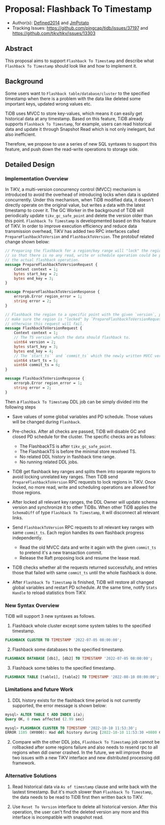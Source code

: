 # Proposal: Flashback To Timestamp
- Author(s):     [Defined2014](https://github.com/Defined2014) and [JmPotato](https://github.com/JmPotato)
- Tracking Issues: https://github.com/pingcap/tidb/issues/37197 and https://github.com/tikv/tikv/issues/13303

## Abstract

This proposal aims to support `Flashback To Timestamp` and describe what `Flashback To Timestamp` should look like and how to implement it.

## Background

Some users want to `Flashback table/database/cluster` to the specified timestamp when there is a problem with the data like deleted some important keys, updated wrong values etc.

TiDB uses MVCC to store key-values, which means it can easily get historical data at any timestamp. Based on this feature, TiDB already supports `Flashback To Timestamp`, for example, users can read historical data and update it through Snapshot Read which is not only inelegant, but also inefficient.

Therefore, we propose to use a series of new SQL syntaxes to support this feature, and push down the read-write operations to storage side.

## Detailed Design

### Implementation Overview

In TiKV, a multi-version concurrency control (MVCC) mechanism is introduced to avoid the overhead of introducing locks when data is updated concurrently. Under this mechanism, when TiDB modified data, it doesn't directly operate on the original value, but writes a data with the latest timestamp to cover it. The GC Worker in the background of TiDB will periodically update `tikv_gc_safe_point` and delete the version older than this point. `Flashback To Timestamp` is developmented based on this feature of TiKV. In order to improve execution efficiency and reduce data transmission overhead, TiKV has added two RPC interfaces called `PrepareFlashbackToVersion` and `FlashbackToVersion`. The protobuf related change shown below:

```protobuf
// Preparing the flashback for a region/key range will "lock" the region
// so that there is no any read, write or schedule operation could be proposed before
// the actual flashback operation.
message PrepareFlashbackToVersionRequest {
    Context context = 1;
    bytes start_key = 2;
    bytes end_key = 3;
}

message PrepareFlashbackToVersionResponse {
    errorpb.Error region_error = 1;
    string error = 2;
}

// Flashback the region to a specific point with the given `version`, please
// make sure the region is "locked" by `PrepareFlashbackToVersionRequest` first,
// otherwise this request will fail.
message FlashbackToVersionRequest {
    Context context = 1;
    // The TS version which the data should flashback to.
    uint64 version = 2;
    bytes start_key = 3;
    bytes end_key = 4;
    // The `start_ts`` and `commit_ts` which the newly written MVCC version will use.
    uint64 start_ts = 5;
    uint64 commit_ts = 6;
}

message FlashbackToVersionResponse {
    errorpb.Error region_error = 1;
    string error = 2;
}
```

Then a `Flashback To Timestamp` DDL job can be simply divided into the following steps

* Save values of some global variables and PD schedule. Those values will be changed during `Flashback`.

* Pre-checks. After all checks are passed, TiDB will disable GC and closed PD schedule for the cluster. The specific checks are as follows:
    * The FlashbackTS is after `tikv_gc_safe_point`.
    * The FlashbackTS is before the minimal store resolved TS.
    * No related DDL history in flashback time range.
    * No running related DDL jobs.

* TiDB get flashback key ranges and splits them into separate regions to avoid locking unrelated key ranges. Then TiDB send `PrepareFlashbackToVersion` RPC requests to lock regions in TiKV. Once locked, no more read, write and scheduling operations are allowed for those regions.

* After locked all relevant key ranges, the DDL Owner will update schema version and synchronize it to other TiDBs. When other TiDB applies the `SchemaDiff` of type `Flashback To Timestamp`, it will disconnect all relevant links.

* Send `FlashbackToVersion` RPC requests to all relevant key ranges with same `commit_ts`. Each region handles its own flashback progress independently.
    * Read the old MVCC data and write it again with the given `commit_ts` to pretend it's a new transaction commit.
    * Release the Raft proposing lock and resume the lease read.

* TiDB checks whether all the requests returned successfully, and retries those that failed with same `commit_ts` until the whole flashback is done.

* After `Flashback To Timestamp` is finished, TiDB will restore all changed global variables and restart PD schedule. At the same time, notify `Stats Handle` to reload statistics from TiKV.

### New Syntax Overview

TiDB will support 3 new syntaxes as follows.

1. Flashback whole cluster except some system tables to the specified timestamp.

```sql
FLASHBACK CLUSTER TO TIMESTAMP '2022-07-05 08:00:00';
```

2. Flashback some databases to the specified timestamp.

```sql
FLASHBACK DATABASE [db1], [db2] TO TIMESTAMP '2022-07-05 08:00:00';
```

3. Flashback some tables to the specified timestamp.

```sql
FLASHBACK TABLE [table1], [table2] TO TIMESTAMP '2022-08-10 08:00:00';
```

### Limitations and future Work

1. DDL history exists for the flashback time period is not currently supported, the error message is shown below:

```sql
mysql> ALTER TABLE t ADD INDEX i(a);
Query OK, 0 rows affected (2.99 sec)

mysql> FLASHBACK CLUSTER TO TIMESTAMP '2022-10-10 11:53:30';
ERROR 1105 (HY000): Had ddl history during [2022-10-10 11:53:30 +0800 CST, now), can't do flashback
```

2. Compare with the other DDL jobs, `Flashback To Timestamp` job cannot be rollbacked after some regions failure and also needs to resend rpc to all regions when ddl owner crashed. In the future, we will improve those two issues with a new TiKV interface and new distributed processing ddl framework.

### Alternative Solutions

1. Read historical data via `As of timestamp` clause and write back with the lastest timestamp. But it's much slower than `Flashback To Timestamp`, the data needs to be read to TiDB first then written back to TiKV.

2. Use `Reset To Version` interface to delete all historical version. After this operation, the user can't find the deleted version any more and this interface is incompatible with snapshot read.
